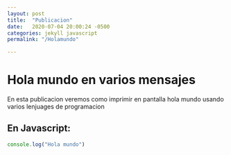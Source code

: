```yaml
---
layout: post
title:  "Publicacion"
date:   2020-07-04 20:00:24 -0500
categories: jekyll javascript
permalink: "/Holamundo"

---
```

# Hola mundo en varios mensajes



En esta publicacion veremos como imprimir en pantalla hola mundo usando varios lenjuages de programacion

## En Javascript:

```javascript
console.log("Hola mundo")
```

##

